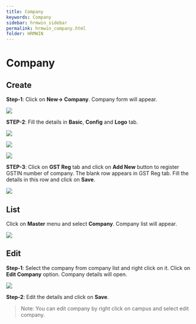 ```yaml
---
title: Company
keywords: Company
sidebar: hrmwin_sidebar
permalink: hrmwin_company.html
folder: HRMWIN
---
```


# **Company**

## Create
**Step-1**:  Click on **New-> Company**. Company form will appear.

![](http://docs.risersoft.com/hrmnirvana/ImagesExt/image8_0.jpg)

**STEP-2**: Fill the details in **Basic**, **Config** and **Logo** tab.

![](http://docs.risersoft.com/hrmnirvana/ImagesExt/image8_1.jpg)

![](http://docs.risersoft.com/hrmnirvana/ImagesExt/image8_2.jpg)

![](http://docs.risersoft.com/hrmnirvana/ImagesExt/image8_3.jpg)

**STEP-3**: Click on **GST Reg** tab and click on **Add New** button to register GSTIN number of company. The blank row appears in GST Reg tab. Fill the details in this row and click on **Save**.

![](http://docs.risersoft.com/hrmnirvana/ImagesExt/image8_4.jpg)

## List



 Click on **Master** menu and select **Company**. Company list will appear.

 ![](http://docs.risersoft.com/hrmnirvana/ImagesExt/image8_5.jpg)

## Edit



**Step-1**: Select the company from company list and right click on it. Click on **Edit Company** option. Company details will open.

![](http://docs.risersoft.com/hrmnirvana/ImagesExt/image8_6.jpg)

**Step-2**: Edit the details and click on **Save**.

> Note: You can edit company by right click on campus and select edit company.
